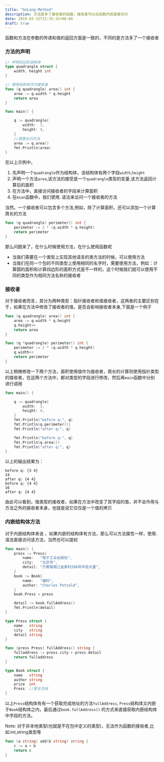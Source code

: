 ```yaml
---
title: "GoLang-Method"
description: 方法是多了接收者的函数，接收者可以在函数内部直接访问
date: 2019-03-31T22:35:32+08:00
draft: true
---
```


函数和方法在参数的传递和值的返回方面是一致的，不同的是方法多了一个接收者

### 方法的声明

```go
// 声明四边形结构体
type quadrangle struct {
	width, height int
}

// 使用结构体作为接收者
func (q quadrangle) area() int {
	area := q.width * q.height
	return area
}

func main() {

	q := quadrangle{
		width:  3,
		height: 4,
	}
    //直接访问方法
	area := q.area()
	fmt.Println(area)
}
```

在以上示例中，

1. 先声明一个`quadrangle`作为结构体，该结构体有两个字段`width`,`height`
2. 声明一个方法`area`,该方法的接受是一个`quadrangle`类型的变量,该方法返回计算后的面积
3. 在方法中，直接访问接收者的字段来计算面积
4. 在`mian`函数中，我们使用`.`语法来访问一个接收者的方法

当然。一个接收者可以包含多个方法,例如，除了计算面积，还可以添加一个计算周长的方法

```go
func (q quadrangle) perimeter() int {
	perimeter := 2 * (q.width * q.height)
	return perimeter
}
```



那么问题来了，在什么时候使用方法，在什么使用函数呢

- 当我们需要在一个类型上实现其他语言的类方法的时候，可以使用方法
- 当我们在同一个包的不同类型上使用相同的名字时，需要使用方法，例如：计算圆的面积和计算四边形的面积方式是不一样的，这个时候我们就可以使用不同的类型作为相同方法名称的接收者

### 接收者

对于接收者而言，其分为两种类型：指针接收者和值接收者，这两者的主要区别在于，如果在方法中修改了接收者的值，是否会影响接收者本身,下面是一个例子

```go
func (q quadrangle) area() int {
	area := q.width * q.height
	q.height++
	return area
}

func (q *quadrangle) perimeter() int {
	perimeter := 2 * (q.width * q.height)
	q.width++
	return perimeter
}
```

以上稍微修改一下两个方法，面积使用值作为接收者，周长的计算则使用指针类型的接收者，在这两个方法中，都对类型的字段进行修改，然后再`main`函数中分别进行调用

```go
func main() {

	q := quadrangle{
		width:  3,
		height: 4,
	}
	fmt.Println("before q:", q)
	fmt.Println(q.perimeter())
	fmt.Println("after q:", q)

	fmt.Println("before q:", q)
	fmt.Println(q.area())
	fmt.Println("after q:", q)
}
```

以上的输出结果为：

```
before q: {3 4}
24
after q: {4 4}
before q: {4 4}
16
after q: {4 4}
```

由此可以看到，值类型的接收者，如果在方法中改变了其字段的值，并不会作用与方法之外的接收者本身，也就是说它仅仅是一个值的拷贝

### 内嵌结构体方法

对于内嵌结构体来说	，如果内嵌的结构体有方法，那么可以方法属性一样，使用`.`语法直接访问该方法，当然也可以提权

```go
func main() {
	press := Press{
		name:   "电子工业出版社",
		city:   "北京市",
		detail: "万寿路南口金家村288号华信大厦",
	}
	book := Book{
		name:   "编码",
		author: "Charles Petzold",
	}
	book.Press = press

	detail := book.fullAddress()
	fmt.Println(detail)
}

type Press struct {
	name   string
	city   string
	detail string
}

func (press Press) fullAddress() string {
	fulladdress := press.city + press.detail
	return fulladdress
}

type Book struct {
	name   string
	author string
	price  int
	Press  //匿名字段
}
```

以上`Press`结构体有有一个获取完成地址的方法`fullAddress`, `Press`结构体又内嵌于`Book`结构体之内，最后通过`book.fullAddress()` 的方式来直接获取内嵌结构体中字段的方法。

Note: 对于非本地类型(也就是不在包中定义的类型)，无法作为函数的接收者,比如:int,string类型等

```go
func (a string) add(b string) string {
	c := a + b
	return c
}
```

